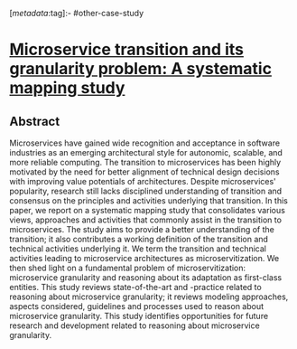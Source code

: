 <!-- deno-fmt-ignore-start -->

[_metadata_:tag]:- #other-case-study

<!-- deno-fmt-ignore-end -->

# [Microservice transition and its granularity problem: A systematic mapping study](https://doi.org/10.1002/spe.2869)

## Abstract

Microservices have gained wide recognition and acceptance in software industries
as an emerging architectural style for autonomic, scalable, and more reliable
computing. The transition to microservices has been highly motivated by the need
for better alignment of technical design decisions with improving value
potentials of architectures. Despite microservices' popularity, research still
lacks disciplined understanding of transition and consensus on the principles
and activities underlying that transition. In this paper, we report on a
systematic mapping study that consolidates various views, approaches and
activities that commonly assist in the transition to microservices. The study
aims to provide a better understanding of the transition; it also contributes a
working definition of the transition and technical activities underlying it. We
term the transition and technical activities leading to microservice
architectures as microservitization. We then shed light on a fundamental problem
of microservitization: microservice granularity and reasoning about its
adaptation as first-class entities. This study reviews state-of-the-art and
-practice related to reasoning about microservice granularity; it reviews
modeling approaches, aspects considered, guidelines and processes used to reason
about microservice granularity. This study identifies opportunities for future
research and development related to reasoning about microservice granularity.

